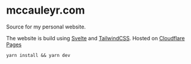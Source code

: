 # mccauleyr.com

Source for my personal website.

The website is build using [Svelte](https://kit.svelte.dev/) and [TailwindCSS](https://www.tailwindcss.com/). Hosted on [Cloudflare Pages](https://www.pages.dev/)

`yarn install && yarn dev`
